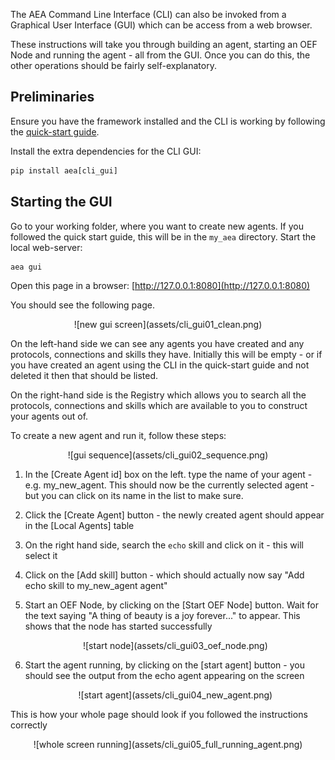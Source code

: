 The AEA Command Line Interface (CLI) can also be invoked from a Graphical User Interface (GUI) which can be access from a web browser. 

These instructions will take you through building an agent, starting an OEF Node and running the agent - all from the GUI. Once you can do this, the other operations should be fairly self-explanatory.

## Preliminaries

Ensure you have the framework installed and the CLI is working by following the [quick-start guide](quickstart.md).

Install the extra dependencies for the CLI GUI:

 ```python
 pip install aea[cli_gui]
 ```


## Starting the GUI
Go to your working folder, where you want to create new agents. If you followed the quick start guide, this will be in the `my_aea` directory. Start the local web-server:
``` bash
aea gui
```

Open this page in a browser: [http://127.0.0.1:8080](http://127.0.0.1:8080)

You should see the following page.

<center>![new gui screen](assets/cli_gui01_clean.png)</center>

On the left-hand side we can see any agents you have created and any protocols, connections and skills they have. Initially this will be empty - or if you have created an agent using the CLI in the quick-start guide and not deleted it then that should be listed.

On the right-hand side is the Registry which allows you to search all the protocols, connections and skills which are available to you to construct your agents out of.

To create a new agent and run it, follow these steps:
<center>![gui sequence](assets/cli_gui02_sequence.png)</center>

1. In the [Create Agent id] box on the left. type the name of your agent - e.g. my_new_agent. This should now be the currently selected agent - but you can click on its name in the list to make sure. 
2. Click the [Create Agent] button - the newly created agent should appear in the [Local Agents] table
3. On the right hand side, search the `echo` skill and click on it - this will select it
4. Click on the [Add skill] button - which should actually now say "Add echo skill to my_new_agent agent"
5. Start an OEF Node, by clicking on the [Start OEF Node] button. Wait for the text saying "A thing of beauty is a joy forever..." to appear. This shows that the node has started successfully

    <center>![start node](assets/cli_gui03_oef_node.png)</center>

6. Start the agent running, by clicking on the [start agent] button - you should see the output from the echo agent appearing on the screen

    <center>![start agent](assets/cli_gui04_new_agent.png)</center>

This is how your whole page should look if you followed the instructions correctly

<center>![whole screen running](assets/cli_gui05_full_running_agent.png)</center>

<br />
